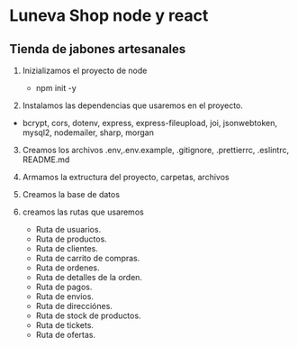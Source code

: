 # Luneva Shop node y react

## Tienda de jabones artesanales

1. Inizializamos el proyecto de node

   - npm init -y

2. Instalamos las dependencias que usaremos en el proyecto.

- bcrypt, cors, dotenv, express, express-fileupload, joi, jsonwebtoken, mysql2, nodemailer, sharp, morgan

3. Creamos los archivos .env,.env.example, .gitignore, .prettierrc, .eslintrc, README.md
4. Armamos la extructura del proyecto, carpetas, archivos
5. Creamos la base de datos

6. creamos las rutas que usaremos

   - Ruta de usuarios.
   - Ruta de productos.
   - Ruta de clientes.
   - Ruta de carrito de compras.
   - Ruta de ordenes.
   - Ruta de detalles de la orden.
   - Ruta de pagos.
   - Ruta de envios.
   - Ruta de direcciónes.
   - Ruta de stock de productos.
   - Ruta de tickets.
   - Ruta de ofertas.
